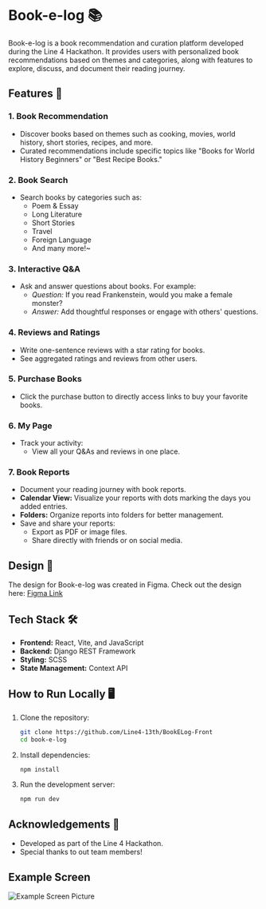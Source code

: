 # Book-e-log 📚

Book-e-log is a book recommendation and curation platform developed during the Line 4 Hackathon. It provides users with personalized book recommendations based on themes and categories, along with features to explore, discuss, and document their reading journey.

## Features 🚀

### 1. **Book Recommendation**
- Discover books based on themes such as cooking, movies, world history, short stories, recipes, and more.
- Curated recommendations include specific topics like "Books for World History Beginners" or "Best Recipe Books."

### 2. **Book Search**
- Search books by categories such as:
  - Poem & Essay
  - Long Literature
  - Short Stories
  - Travel
  - Foreign Language
  - And many more!~

### 3. **Interactive Q&A**
- Ask and answer questions about books. For example:
  - *Question:* If you read Frankenstein, would you make a female monster?
  - *Answer:* Add thoughtful responses or engage with others' questions.

### 4. **Reviews and Ratings**
- Write one-sentence reviews with a star rating for books.
- See aggregated ratings and reviews from other users.

### 5. **Purchase Books**
- Click the purchase button to directly access links to buy your favorite books.

### 6. **My Page**
- Track your activity:
  - View all your Q&As and reviews in one place.

### 7. **Book Reports**
- Document your reading journey with book reports.
- **Calendar View:** Visualize your reports with dots marking the days you added entries.
- **Folders:** Organize reports into folders for better management.
- Save and share your reports:
  - Export as PDF or image files.
  - Share directly with friends or on social media.

## Design 🎨
The design for Book-e-log was created in Figma. Check out the design here: [Figma Link](https://www.figma.com/design/6Hdw2EWpF3852CpMN0vvpv/Book-E-Log%3C%EB%B6%81%EC%9D%B4%EB%A1%9C%EA%B7%B8%3E?node-id=0-1&node-type=canvas&t=MyTtSTAPKxpsEVxg-0)

## Tech Stack 🛠️
- **Frontend:** React, Vite, and JavaScript
- **Backend:** Django REST Framework
- **Styling:** SCSS
- **State Management:** Context API

## How to Run Locally 🖥️

1. Clone the repository:
   ```bash
   git clone https://github.com/Line4-13th/BookELog-Front
   cd book-e-log

2. Install dependencies:
    ```bash
    npm install

3. Run the development server:
    ```bash
    npm run dev

## Acknowledgements 🙌
- Developed as part of the Line 4 Hackathon.
- Special thanks to out team members!

## Example Screen
![Example Screen Picture](sample.png)